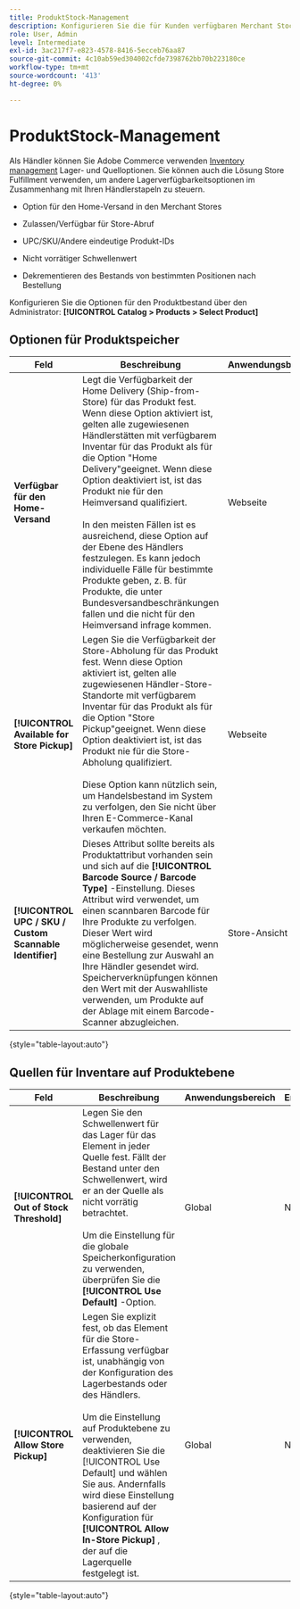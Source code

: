 ```yaml
---
title: ProduktStock-Management
description: Konfigurieren Sie die für Kunden verfügbaren Merchant Stock Messaging und Funktionen.
role: User, Admin
level: Intermediate
exl-id: 3ac217f7-e823-4578-8416-5ecceb76aa87
source-git-commit: 4c10ab59ed304002cfde7398762bb70b223180ce
workflow-type: tm+mt
source-wordcount: '413'
ht-degree: 0%

---
```


# ProduktStock-Management

Als Händler können Sie Adobe Commerce verwenden [Inventory management](https://docs.magento.com/user-guide/catalog/inventory-management.html) Lager- und Quelloptionen. Sie können auch die Lösung Store Fulfillment verwenden, um andere Lagerverfügbarkeitsoptionen im Zusammenhang mit Ihren Händlerstapeln zu steuern.

- Option für den Home-Versand in den Merchant Stores

- Zulassen/Verfügbar für Store-Abruf

- UPC/SKU/Andere eindeutige Produkt-IDs

- Nicht vorrätiger Schwellenwert

- Dekrementieren des Bestands von bestimmten Positionen nach Bestellung

Konfigurieren Sie die Optionen für den Produktbestand über den Administrator: **[!UICONTROL Catalog > Products > Select Product]**

## **Optionen für Produktspeicher**

| **Feld** | **Beschreibung** | **Anwendungsbereich** | **Erforderlich** |
|----------------------------------------------------------|----------------------------------------------------------------------------------------------------------------------------------------------------------------------------------------------------------------------------------------------------------------------------------------------------------------------------------------------------------------------------------------------------------------------------------------------------------------------------------------------------------------------------------------------------------------|------------|--------------|
| **Verfügbar für den Home-Versand** | Legt die Verfügbarkeit der Home Delivery (Ship-from-Store) für das Produkt fest. Wenn diese Option aktiviert ist, gelten alle zugewiesenen Händlerstätten mit verfügbarem Inventar für das Produkt als für die Option &quot;Home Delivery&quot;geeignet. Wenn diese Option deaktiviert ist, ist das Produkt nie für den Heimversand qualifiziert.</br></br>In den meisten Fällen ist es ausreichend, diese Option auf der Ebene des Händlers festzulegen. Es kann jedoch individuelle Fälle für bestimmte Produkte geben, z. B. für Produkte, die unter Bundesversandbeschränkungen fallen und die nicht für den Heimversand infrage kommen. | Webseite | Nein |
| **[!UICONTROL Available for Store Pickup]** | Legen Sie die Verfügbarkeit der Store-Abholung für das Produkt fest. Wenn diese Option aktiviert ist, gelten alle zugewiesenen Händler-Store-Standorte mit verfügbarem Inventar für das Produkt als für die Option &quot;Store Pickup&quot;geeignet. Wenn diese Option deaktiviert ist, ist das Produkt nie für die Store-Abholung qualifiziert.</br></br>Diese Option kann nützlich sein, um Handelsbestand im System zu verfolgen, den Sie nicht über Ihren E-Commerce-Kanal verkaufen möchten. | Webseite | Nein |
| **[!UICONTROL UPC / SKU / Custom Scannable Identifier]** | Dieses Attribut sollte bereits als Produktattribut vorhanden sein und sich auf die **[!UICONTROL Barcode Source / Barcode Type]** -Einstellung. Dieses Attribut wird verwendet, um einen scannbaren Barcode für Ihre Produkte zu verfolgen. Dieser Wert wird möglicherweise gesendet, wenn eine Bestellung zur Auswahl an Ihre Händler gesendet wird. Speicherverknüpfungen können den Wert mit der Auswahlliste verwenden, um Produkte auf der Ablage mit einem Barcode-Scanner abzugleichen. | Store-Ansicht | Nein |

{style=&quot;table-layout:auto&quot;}

## Quellen für Inventare auf Produktebene

| **Feld** | **Beschreibung** | **Anwendungsbereich** | **Erforderlich** |
|-----------------------------------------|------------------------------------------------------------------------------------------------------------------------------------------------------------------------------------------------------------------------------------------------------------------------------------------------------------------------------------------------------------------------------------------------------|-----------|--------------|
| **[!UICONTROL Out of Stock Threshold]** | Legen Sie den Schwellenwert für das Lager für das Element in jeder Quelle fest. Fällt der Bestand unter den Schwellenwert, wird er an der Quelle als nicht vorrätig betrachtet.</br></br>Um die Einstellung für die globale Speicherkonfiguration zu verwenden, überprüfen Sie die **[!UICONTROL Use Default]** -Option. | Global | Nein |
| **[!UICONTROL Allow Store Pickup]** | Legen Sie explizit fest, ob das Element für die Store-Erfassung verfügbar ist, unabhängig von der Konfiguration des Lagerbestands oder des Händlers.</br></br> Um die Einstellung auf Produktebene zu verwenden, deaktivieren Sie die [!UICONTROL Use Default] und wählen Sie aus. Andernfalls wird diese Einstellung basierend auf der Konfiguration für **[!UICONTROL Allow In-Store Pickup]** , der auf die Lagerquelle festgelegt ist. | Global | Nein |

{style=&quot;table-layout:auto&quot;}

